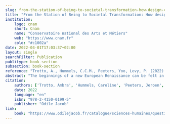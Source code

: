 ```yaml
---
slug: from-the-station-of-being-to-societal-transformation-how-design-can-drive-a-new-european-renaissance
title: "From the Station of Being to Societal Transformation: How design can drive a new European Renaissance"
institution:
    logo: cnam
    short: Cnam
    name: "Conservatoire national des Arts et Métiers"
    web: "https://www.cnam.fr"
    colo: "#c1002a"
date: 2022-04-01T17:03:37+02:00
layout: single
searchFilter: Publication
publitype: book-section
subsection: book-section
reference: "Trotto, A., Hummels, C.C.M., Peeters, Yoo, Levy, P. (2022). From the Station of Being to Societal Transformation: How design can drive a new European Renaissance. in The Next Renaissance - Culture and Creativity shaping Europe, Odile Jacob, 978-2-4150-0199-5"
abstract: "The beginnings of a new European Renaissance can be felt in many places, including the Swedish city of Umeå, where a new Smart Bus Station was realised. This ‘Station of Being’ aimed at transforming today’s practices and exploring new sustainable futures based on values such as beauty and diversity. In this chapter, we describe ‘Station of Being’, the approach that was used, namely, Designing for Transforming Practices, the societal transformations it triggered, and how it supports the flourishing of a new civilization."
citation:
    authors: ['Trotto, Ambra', 'Hummels, Caroline', 'Peeters, Jeroen', 'Yoo, Daisy', 'Levy, Pierre']
    date: 2022
    language: "en"
    isbn: "978-2-4150-0199-5"
    publisher: "Odile Jacob"
link:
    book: "https://www.odilejacob.fr/catalogue/sciences-humaines/questions-de-societe/next-renaissance_9782415001995.php"
---
```

